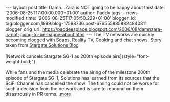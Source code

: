 \-\-- layout: post title: Damn\...Zara is NOT going to be happy about
this! date: \'2006-08-25T17:00:00.000+01:00\' author: Paddy tags: - news
modified\_time: \'2006-08-25T17:05:50.229+01:00\' blogger\_id:
tag:blogger.com,1999:blog-17598736.post-6765558858824840811
blogger\_orig\_url:
https://paddeesplace.blogspot.com/2006/08/damnzara-is-not-going-to-be-happy-about.html
\-\-- The TV networks are quickly becoming clogged with Soaps, Reality
TV, Cooking and chat shows. Story taken from [Stargate Solutions Blog\
](https://stargate-sg1-solutions.com/blog/)\
[Network cancels Stargate SG-1 as 200th episode
airs]{style="font-weight:bold;"}\
\
While fans and the media celebrate the airing of the milestone 200th
episode of Stargate SG-1, Solutions has learned from its sources that
the SciFi Channel has cancelled the show. The timing could not be worse
for such a decision from the network and is sure to rebound on them
disastrously in PR
terms\...[more](https://stargate-sg1-solutions.com/blog/?p=650)
